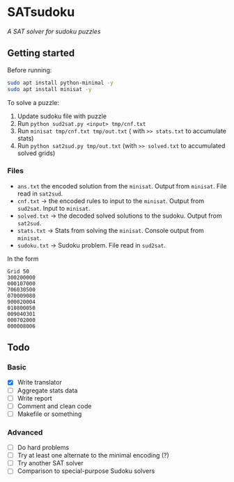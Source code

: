 # SATsudoku

*A SAT solver for sudoku puzzles*

## Getting started

Before running:

```bash
sudo apt install python-minimal -y
sudo apt install minisat -y
```

To solve a puzzle:

1. Update sudoku file with puzzle
2. Run `python sud2sat.py <input> tmp/cnf.txt`
3. Run `minisat tmp/cnf.txt tmp/out.txt` ( with `>> stats.txt` to accumulate stats)
4. Run `python sat2sud.py tmp/out.txt` (with `>> solved.txt` to accumulated solved grids)

### Files

* `ans.txt` the encoded solution from the `minisat`. Output from `minisat`. File read in `sat2sud`.
* `cnf.txt` -> the encoded rules to input to the `minisat`. Output from `sud2sat`. Input to `minisat`.
* `solved.txt` -> the decoded solved solutions to the sudoku. Output from `sat2sud`.
* `stats.txt` -> Stats from solving the `minisat`. Console output from `minisat`.
* `sudoku.txt` -> Sudoku problem. File read in `sud2sat`.

In the form

```
Grid 50
300200000
000107000
706030500
070009080
900020004
010800050
009040301
000702000
000008006
```

## Todo

### Basic
 * [x] Write translator
 * [ ] Aggregate stats data
 * [ ] Write report
 * [ ] Comment and clean code
 * [ ] Makefile or something

### Advanced

 * [ ] Do hard problems
 * [ ] Try at least one alternate to the minimal encoding (?)
 * [ ] Try another SAT solver
 * [ ] Comparison to special-purpose Sudoku solvers
